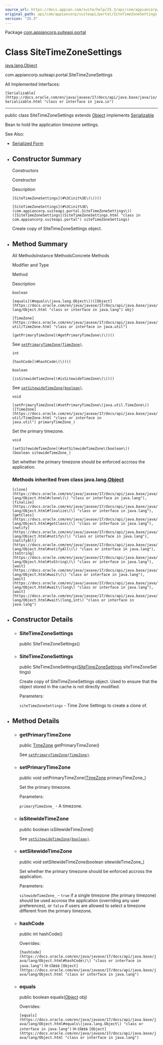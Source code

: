 ```yaml
---
source_url: https://docs.appian.com/suite/help/25.3/api/com/appiancorp/suiteapi/portal/SiteTimeZoneSettings.html
original_path: api/com/appiancorp/suiteapi/portal/SiteTimeZoneSettings.html
version: "25.3"
---
```


Package [com.appiancorp.suiteapi.portal](package-summary.html)

# Class SiteTimeZoneSettings

[java.lang.Object](https://docs.oracle.com/en/java/javase/17/docs/api/java.base/java/lang/Object.html "class or interface in java.lang")

com.appiancorp.suiteapi.portal.SiteTimeZoneSettings

All Implemented Interfaces:

`[Serializable](https://docs.oracle.com/en/java/javase/17/docs/api/java.base/java/io/Serializable.html "class or interface in java.io")`

* * *

public class SiteTimeZoneSettings extends [Object](https://docs.oracle.com/en/java/javase/17/docs/api/java.base/java/lang/Object.html "class or interface in java.lang") implements [Serializable](https://docs.oracle.com/en/java/javase/17/docs/api/java.base/java/io/Serializable.html "class or interface in java.io")

Bean to hold the application timezone settings.

See Also:

-   [Serialized Form](../../../../serialized-form.html#com.appiancorp.suiteapi.portal.SiteTimeZoneSettings)

-   ## Constructor Summary

    Constructors

    Constructor

    Description

    `[SiteTimeZoneSettings](#%3Cinit%3E\(\))()`

    `[SiteTimeZoneSettings](#%3Cinit%3E\(com.appiancorp.suiteapi.portal.SiteTimeZoneSettings\))([SiteTimeZoneSettings](SiteTimeZoneSettings.html "class in com.appiancorp.suiteapi.portal") siteTimeZoneSettings)`

    Create copy of SiteTimeZoneSettings object.

-   ## Method Summary

    All MethodsInstance MethodsConcrete Methods

    Modifier and Type

    Method

    Description

    `boolean`

    `[equals](#equals\(java.lang.Object\))([Object](https://docs.oracle.com/en/java/javase/17/docs/api/java.base/java/lang/Object.html "class or interface in java.lang") obj)`

    `[TimeZone](https://docs.oracle.com/en/java/javase/17/docs/api/java.base/java/util/TimeZone.html "class or interface in java.util")`

    `[getPrimaryTimeZone](#getPrimaryTimeZone\(\))()`

    See [`setPrimaryTimeZone(TimeZone)`](#setPrimaryTimeZone\(java.util.TimeZone\)).

    `int`

    `[hashCode](#hashCode\(\))()`

    `boolean`

    `[isSitewideTimeZone](#isSitewideTimeZone\(\))()`

    See [`setSitewideTimeZone(boolean)`](#setSitewideTimeZone\(boolean\)).

    `void`

    `[setPrimaryTimeZone](#setPrimaryTimeZone\(java.util.TimeZone\))([TimeZone](https://docs.oracle.com/en/java/javase/17/docs/api/java.base/java/util/TimeZone.html "class or interface in java.util") primaryTimeZone_)`

    Set the primary timezone.

    `void`

    `[setSitewideTimeZone](#setSitewideTimeZone\(boolean\))(boolean sitewideTimeZone_)`

    Set whether the primary timezone should be enforced accross the application.

    ### Methods inherited from class java.lang.[Object](https://docs.oracle.com/en/java/javase/17/docs/api/java.base/java/lang/Object.html "class or interface in java.lang")

    `[clone](https://docs.oracle.com/en/java/javase/17/docs/api/java.base/java/lang/Object.html#clone\(\) "class or interface in java.lang"), [finalize](https://docs.oracle.com/en/java/javase/17/docs/api/java.base/java/lang/Object.html#finalize\(\) "class or interface in java.lang"), [getClass](https://docs.oracle.com/en/java/javase/17/docs/api/java.base/java/lang/Object.html#getClass\(\) "class or interface in java.lang"), [notify](https://docs.oracle.com/en/java/javase/17/docs/api/java.base/java/lang/Object.html#notify\(\) "class or interface in java.lang"), [notifyAll](https://docs.oracle.com/en/java/javase/17/docs/api/java.base/java/lang/Object.html#notifyAll\(\) "class or interface in java.lang"), [toString](https://docs.oracle.com/en/java/javase/17/docs/api/java.base/java/lang/Object.html#toString\(\) "class or interface in java.lang"), [wait](https://docs.oracle.com/en/java/javase/17/docs/api/java.base/java/lang/Object.html#wait\(\) "class or interface in java.lang"), [wait](https://docs.oracle.com/en/java/javase/17/docs/api/java.base/java/lang/Object.html#wait\(long\) "class or interface in java.lang"), [wait](https://docs.oracle.com/en/java/javase/17/docs/api/java.base/java/lang/Object.html#wait\(long,int\) "class or interface in java.lang")`

-   ## Constructor Details

    -   ### SiteTimeZoneSettings

        public SiteTimeZoneSettings()

    -   ### SiteTimeZoneSettings

        public SiteTimeZoneSettings([SiteTimeZoneSettings](SiteTimeZoneSettings.html "class in com.appiancorp.suiteapi.portal") siteTimeZoneSettings)

        Create copy of SiteTimeZoneSettings object. Used to ensure that the object stored in the cache is not directly modified.

        Parameters:

        `siteTimeZoneSettings` - Time Zone Settings to create a clone of.

-   ## Method Details

    -   ### getPrimaryTimeZone

        public [TimeZone](https://docs.oracle.com/en/java/javase/17/docs/api/java.base/java/util/TimeZone.html "class or interface in java.util") getPrimaryTimeZone()

        See [`setPrimaryTimeZone(TimeZone)`](#setPrimaryTimeZone\(java.util.TimeZone\)).

    -   ### setPrimaryTimeZone

        public void setPrimaryTimeZone([TimeZone](https://docs.oracle.com/en/java/javase/17/docs/api/java.base/java/util/TimeZone.html "class or interface in java.util") primaryTimeZone\_)

        Set the primary timezone.

        Parameters:

        `primaryTimeZone_` - A timezone.

    -   ### isSitewideTimeZone

        public boolean isSitewideTimeZone()

        See [`setSitewideTimeZone(boolean)`](#setSitewideTimeZone\(boolean\)).

    -   ### setSitewideTimeZone

        public void setSitewideTimeZone(boolean sitewideTimeZone\_)

        Set whether the primary timezone should be enforced accross the application.

        Parameters:

        `sitewideTimeZone_` - `true` if a single timezone (the primary timezone) should be used accross the application (overriding any user preferences), or `false` if users are allowed to select a timezone different from the primary timezone.

    -   ### hashCode

        public int hashCode()

        Overrides:

        `[hashCode](https://docs.oracle.com/en/java/javase/17/docs/api/java.base/java/lang/Object.html#hashCode\(\) "class or interface in java.lang")` in class `[Object](https://docs.oracle.com/en/java/javase/17/docs/api/java.base/java/lang/Object.html "class or interface in java.lang")`

    -   ### equals

        public boolean equals([Object](https://docs.oracle.com/en/java/javase/17/docs/api/java.base/java/lang/Object.html "class or interface in java.lang") obj)

        Overrides:

        `[equals](https://docs.oracle.com/en/java/javase/17/docs/api/java.base/java/lang/Object.html#equals\(java.lang.Object\) "class or interface in java.lang")` in class `[Object](https://docs.oracle.com/en/java/javase/17/docs/api/java.base/java/lang/Object.html "class or interface in java.lang")`